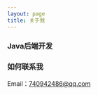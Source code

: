 ```yaml
---
layout: page
title: 关于我
---
```


### Java后端开发

### 如何联系我 

Email：740942486@qq.com

<!-- {% include comments.html %} -->

